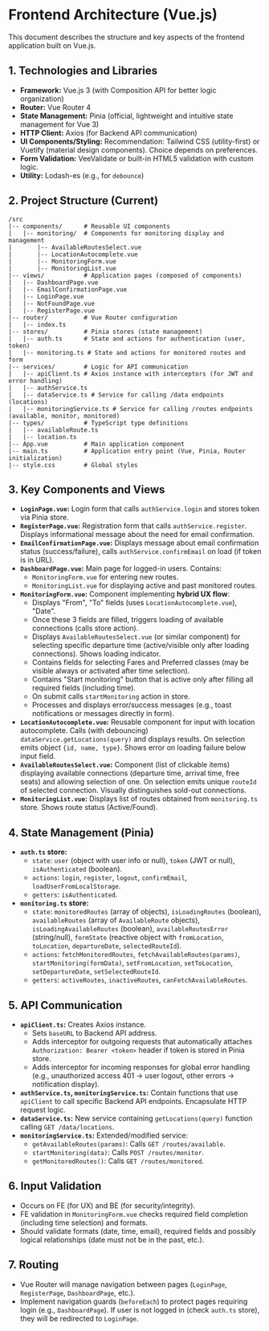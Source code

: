 # Frontend Architecture (Vue.js)

This document describes the structure and key aspects of the frontend application built on Vue.js.

## 1. Technologies and Libraries

*   **Framework:** Vue.js 3 (with Composition API for better logic organization)
*   **Router:** Vue Router 4
*   **State Management:** Pinia (official, lightweight and intuitive state management for Vue 3)
*   **HTTP Client:** Axios (for Backend API communication)
*   **UI Components/Styling:** Recommendation: Tailwind CSS (utility-first) or Vuetify (material design components). Choice depends on preferences.
*   **Form Validation:** VeeValidate or built-in HTML5 validation with custom logic.
*   **Utility:** Lodash-es (e.g., for `debounce`)

## 2. Project Structure (Current)

```text
/src
|-- components/      # Reusable UI components
|   |-- monitoring/  # Components for monitoring display and management
|       |-- AvailableRoutesSelect.vue
|       |-- LocationAutocomplete.vue
|       |-- MonitoringForm.vue
|       |-- MonitoringList.vue
|-- views/           # Application pages (composed of components)
|   |-- DashboardPage.vue
|   |-- EmailConfirmationPage.vue
|   |-- LoginPage.vue
|   |-- NotFoundPage.vue
|   |-- RegisterPage.vue
|-- router/          # Vue Router configuration
|   |-- index.ts
|-- stores/          # Pinia stores (state management)
|   |-- auth.ts      # State and actions for authentication (user, token)
|   |-- monitoring.ts # State and actions for monitored routes and form
|-- services/        # Logic for API communication
|   |-- apiClient.ts # Axios instance with interceptors (for JWT and error handling)
|   |-- authService.ts
|   |-- dataService.ts # Service for calling /data endpoints (locations)
|   |-- monitoringService.ts # Service for calling /routes endpoints (available, monitor, monitored)
|-- types/           # TypeScript type definitions
|   |-- availableRoute.ts
|   |-- location.ts
|-- App.vue          # Main application component
|-- main.ts          # Application entry point (Vue, Pinia, Router initialization)
|-- style.css        # Global styles
```

## 3. Key Components and Views

*   **`LoginPage.vue`:** Login form that calls `authService.login` and stores token via Pinia store.
*   **`RegisterPage.vue`:** Registration form that calls `authService.register`. Displays informational message about the need for email confirmation.
*   **`EmailConfirmationPage.vue`:** Displays message about email confirmation status (success/failure), calls `authService.confirmEmail` on load (if token is in URL).
*   **`DashboardPage.vue`:** Main page for logged-in users. Contains:
    *   `MonitoringForm.vue` for entering new routes.
    *   `MonitoringList.vue` for displaying active and past monitored routes.
*   **`MonitoringForm.vue`:** Component implementing **hybrid UX flow**:
    *   Displays "From", "To" fields (uses `LocationAutocomplete.vue`), "Date".
    *   Once these 3 fields are filled, triggers loading of available connections (calls store action).
    *   Displays `AvailableRoutesSelect.vue` (or similar component) for selecting specific departure time (active/visible only after loading connections). Shows loading indicator.
    *   Contains fields for selecting Fares and Preferred classes (may be visible always or activated after time selection).
    *   Contains "Start monitoring" button that is active only after filling all required fields (including time).
    *   On submit calls `startMonitoring` action in store.
    *   Processes and displays error/success messages (e.g., toast notifications or messages directly in form).
*   **`LocationAutocomplete.vue`:** Reusable component for input with location autocomplete. Calls (with debouncing) `dataService.getLocations(query)` and displays results. On selection emits object `{id, name, type}`. Shows error on loading failure below input field.
*   **`AvailableRoutesSelect.vue`:** Component (list of clickable items) displaying available connections (departure time, arrival time, free seats) and allowing selection of one. On selection emits unique `routeId` of selected connection. Visually distinguishes sold-out connections.
*   **`MonitoringList.vue`:** Displays list of routes obtained from `monitoring.ts` store. Shows route status (Active/Found).

## 4. State Management (Pinia)

*   **`auth.ts` store:**
    *   `state`: `user` (object with user info or null), `token` (JWT or null), `isAuthenticated` (boolean).
    *   `actions`: `login`, `register`, `logout`, `confirmEmail`, `loadUserFromLocalStorage`.
    *   `getters`: `isAuthenticated`.
*   **`monitoring.ts` store:**
    *   `state`: `monitoredRoutes` (array of objects), `isLoadingRoutes` (boolean), `availableRoutes` (array of `AvailableRoute` objects), `isLoadingAvailableRoutes` (boolean), `availableRoutesError` (string/null), `formState` (reactive object with `fromLocation`, `toLocation`, `departureDate`, `selectedRouteId`).
    *   `actions`: `fetchMonitoredRoutes`, `fetchAvailableRoutes(params)`, `startMonitoring(formData)`, `setFromLocation`, `setToLocation`, `setDepartureDate`, `setSelectedRouteId`.
    *   `getters`: `activeRoutes`, `inactiveRoutes`, `canFetchAvailableRoutes`.

## 5. API Communication

*   **`apiClient.ts`:** Creates Axios instance.
    *   Sets `baseURL` to Backend API address.
    *   Adds interceptor for outgoing requests that automatically attaches `Authorization: Bearer <token>` header if token is stored in Pinia store.
    *   Adds interceptor for incoming responses for global error handling (e.g., unauthorized access 401 -> user logout, other errors -> notification display).
*   **`authService.ts`, `monitoringService.ts`:** Contain functions that use `apiClient` to call specific Backend API endpoints. Encapsulate HTTP request logic.
*   **`dataService.ts`:** New service containing `getLocations(query)` function calling `GET /data/locations`.
*   **`monitoringService.ts`:** Extended/modified service:
    *   `getAvailableRoutes(params)`: Calls `GET /routes/available`.
    *   `startMonitoring(data)`: Calls `POST /routes/monitor`.
    *   `getMonitoredRoutes()`: Calls `GET /routes/monitored`.

## 6. Input Validation

*   Occurs on FE (for UX) and BE (for security/integrity).
*   FE validation in `MonitoringForm.vue` checks required field completion (including time selection) and formats.
*   Should validate formats (date, time, email), required fields and possibly logical relationships (date must not be in the past, etc.).

## 7. Routing

*   Vue Router will manage navigation between pages (`LoginPage`, `RegisterPage`, `DashboardPage`, etc.).
*   Implement navigation guards (`beforeEach`) to protect pages requiring login (e.g., `DashboardPage`). If user is not logged in (check `auth.ts` store), they will be redirected to `LoginPage`.